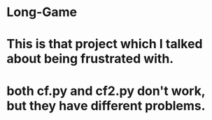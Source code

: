 # Long-Game
# This is that project which I talked about being frustrated with.
# both cf.py and cf2.py don't work, but they have different problems.
